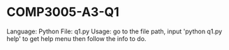 # COMP3005-A3-Q1
Language: Python
File: q1.py
Usage: go to the file path, input 'python q1.py help' to get help menu then follow the info to do.
